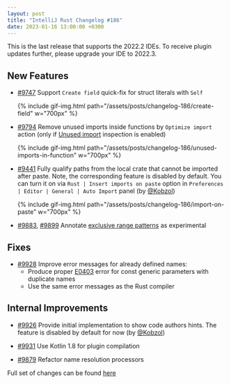 ```yaml
---
layout: post
title: "IntelliJ Rust Changelog #186"
date: 2023-01-16 13:00:00 +0300
---
```



This is the last release that supports the 2022.2 IDEs. To receive plugin updates further, please upgrade your IDE to 2022.3.

## New Features

* [#9747] Support `Create field` quick-fix for struct literals with `Self`

  {% include gif-img.html path="/assets/posts/changelog-186/create-field" w="700px" %}

* [#9794] Remove unused imports inside functions by `Optimize import` action
  (only if [Unused import](https://github.com/intellij-rust/intellij-rust/issues/2158) inspection is enabled)

  {% include gif-img.html path="/assets/posts/changelog-186/unused-imports-in-function" w="700px" %}

* [#9441] Fully qualify paths from the local crate that cannot be imported after paste.
  Note, the corresponding feature is disabled by default.
  You can turn it on via `Rust | Insert imports on paste` option in `Preferences | Editor | General | Auto Import` panel (by [@Kobzol])

  {% include gif-img.html path="/assets/posts/changelog-186/import-on-paste" w="700px" %}

* [#9883], [#9899] Annotate [exclusive range patterns](https://github.com/rust-lang/rust/issues/37854) as experimental

## Fixes

* [#9928] Improve error messages for already defined names:
    - Produce proper [E0403](https://doc.rust-lang.org/error_codes/E0403.html) error for const generic parameters with duplicate names
    - Use the same error messages as the Rust compiler

## Internal Improvements

* [#9926] Provide initial implementation to show code authors hints.
  The feature is disabled by default for now (by [@Kobzol])

* [#9931] Use Kotlin 1.8 for plugin compilation

* [#9879] Refactor name resolution processors

Full set of changes can be found [here](https://github.com/intellij-rust/intellij-rust/milestone/95?closed=1)

[@Kobzol]: https://github.com/Kobzol

[#9441]: https://github.com/intellij-rust/intellij-rust/pull/9441
[#9747]: https://github.com/intellij-rust/intellij-rust/pull/9747
[#9794]: https://github.com/intellij-rust/intellij-rust/pull/9794
[#9879]: https://github.com/intellij-rust/intellij-rust/pull/9879
[#9883]: https://github.com/intellij-rust/intellij-rust/pull/9883
[#9899]: https://github.com/intellij-rust/intellij-rust/pull/9899
[#9926]: https://github.com/intellij-rust/intellij-rust/pull/9926
[#9928]: https://github.com/intellij-rust/intellij-rust/pull/9928
[#9931]: https://github.com/intellij-rust/intellij-rust/pull/9931
